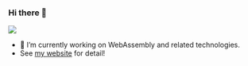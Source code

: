 ### Hi there 👋
![](https://komarev.com/ghpvc/?username=liborui&style=for-the-badge&color=yellowgreen&label=HOW+MANY+PEOPLE+VIEW+ME)
- 🔭 I’m currently working on WebAssembly and related technologies.
- See [my website](https://liborui.github.io) for detail!
<!--
**liborui/liborui** is a ✨ _special_ ✨ repository because its `README.md` (this file) appears on your GitHub profile.

Here are some ideas to get you started:

- 🔭 I’m currently working on ...
- 🌱 I’m currently learning ...
- 👯 I’m looking to collaborate on ...
- 🤔 I’m looking for help with ...
- 💬 Ask me about ...
- 📫 How to reach me: ...
- 😄 Pronouns: ...
- ⚡ Fun fact: ...
-->

